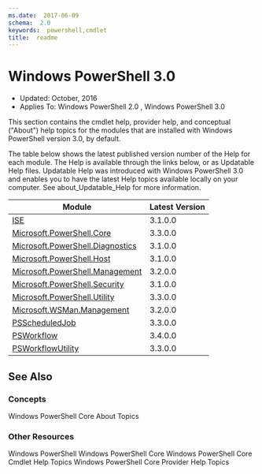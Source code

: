 ```yaml
---
ms.date:  2017-06-09
schema:  2.0
keywords:  powershell,cmdlet
title:  readme
---
```


# Windows PowerShell 3.0

- Updated: October, 2016
- Applies To: Windows PowerShell 2.0
, Windows PowerShell 3.0

This section contains the cmdlet help, provider help,
and conceptual ("About") help topics for the modules that are installed with Windows PowerShell version 3.0, by default.

The table below shows the latest published version number of the Help for each module.
The Help is available through the links below, or as Updatable Help files.
Updatable Help was introduced with Windows PowerShell 3.0 and enables you to have the latest Help topics available locally on your computer.
See about_Updatable_Help for more information.


Module | Latest Version
------ | --------------
[ISE](ISE/ISE.md) | 3.1.0.0
[Microsoft.PowerShell.Core](Microsoft.PowerShell.Core/Microsoft.PowerShell.Core.md) | 3.3.0.0
[Microsoft.PowerShell.Diagnostics](Microsoft.PowerShell.Diagnostics\Microsoft.PowerShell.Diagnostics.md) | 3.1.0.0
[Microsoft.PowerShell.Host](Microsoft.PowerShell.Host/Microsoft.PowerShell.Host.md) | 3.1.0.0
[Microsoft.PowerShell.Management](Microsoft.PowerShell.Management/Microsoft.PowerShell.Management.md) | 3.2.0.0
[Microsoft.PowerShell.Security](Microsoft.PowerShell.Security/Microsoft.PowerShell.Security.md) | 3.1.0.0
[Microsoft.PowerShell.Utility](Microsoft.PowerShell.Utility/Microsoft.PowerShell.Utility.md) | 3.3.0.0
[Microsoft.WSMan.Management](Microsoft.WSMan.Management/Microsoft.WSMan.Management.md) | 3.2.0.0
[PSScheduledJob](PSScheduledJob/PSScheduledJob.md) | 3.3.0.0
[PSWorkflow](PSWorkflow/PSWorkflow.md) | 3.4.0.0
[PSWorkflowUtility](PSWorkflowUtility/PSWorkflowUtility.md) | 3.3.0.0

##  See Also
###  Concepts
Windows PowerShell Core About Topics

###  Other Resources
Windows PowerShell
Windows PowerShell Core
Windows PowerShell Core Cmdlet Help Topics
Windows PowerShell Core Provider Help Topics

